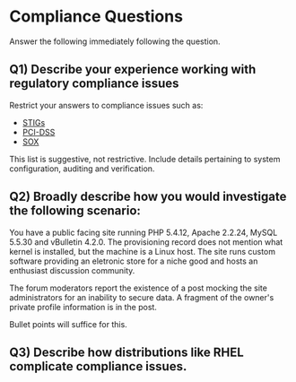 Compliance Questions
====================
Answer the following immediately following the question.

Q1) Describe your experience working with regulatory compliance issues
----------------------------------------------------------------------
Restrict your answers to compliance issues such as:

- [STIGs](http://iase.disa.mil/stigs/)
- [PCI-DSS](https://www.pcisecuritystandards.org/security_standards/index.php)
- [SOX](http://www.gpo.gov/fdsys/pkg/BILLS-107hr3763enr/html/BILLS-107hr3763enr.htm)


This list is suggestive, not restrictive. Include details pertaining to system
configuration, auditing and verification.


Q2) Broadly describe how you would investigate the following scenario:
----------------------------------------------------------------------
You have a public facing site running PHP 5.4.12, Apache 2.2.24, MySQL 5.5.30
and vBulletin 4.2.0. The provisioning record does not mention what kernel is
installed, but the machine is a Linux host. The site runs custom software
providing an eletronic store for a niche good and hosts an enthusiast
discussion community.

The forum moderators report the existence of a post mocking the site
administrators for an inability to secure data. A fragment of the owner's
private profile information is in the post.

Bullet points will suffice for this.

Q3) Describe how distributions like RHEL complicate compliance issues.
----------------------------------------------------------------------


